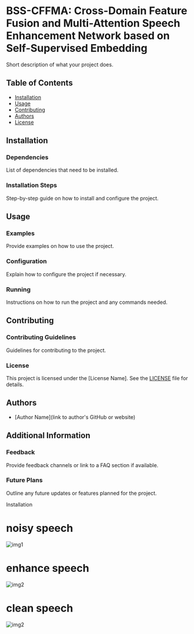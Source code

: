 # BSS-CFFMA: Cross-Domain Feature Fusion and Multi-Attention Speech Enhancement Network based on Self-Supervised Embedding

Short description of what your project does.

## Table of Contents

- [Installation](#installation)
- [Usage](#usage)
- [Contributing](#contributing)
- [Authors](#authors)
- [License](#license)

## Installation

### Dependencies

List of dependencies that need to be installed.

### Installation Steps

Step-by-step guide on how to install and configure the project.

## Usage

### Examples

Provide examples on how to use the project.

### Configuration

Explain how to configure the project if necessary.

### Running

Instructions on how to run the project and any commands needed.

## Contributing

### Contributing Guidelines

Guidelines for contributing to the project.

### License

This project is licensed under the [License Name]. See the [LICENSE](LICENSE) file for details.

## Authors

- [Author Name](link to author's GitHub or website)

## Additional Information

### Feedback

Provide feedback channels or link to a FAQ section if available.

### Future Plans

Outline any future updates or features planned for the project.



Installation

# noisy speech

![img1](img/noisy.png) 

# enhance speech

![img2](img/enhance.png)

# clean speech

![img2](img/clean.png)

